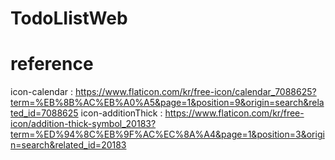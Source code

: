 # TodoLIistWeb

# reference
icon-calendar : https://www.flaticon.com/kr/free-icon/calendar_7088625?term=%EB%8B%AC%EB%A0%A5&page=1&position=9&origin=search&related_id=7088625
icon-additionThick : https://www.flaticon.com/kr/free-icon/addition-thick-symbol_20183?term=%ED%94%8C%EB%9F%AC%EC%8A%A4&page=1&position=3&origin=search&related_id=20183